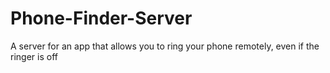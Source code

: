 # Phone-Finder-Server
A server for an app that allows you to ring your phone remotely, even if the ringer is off
